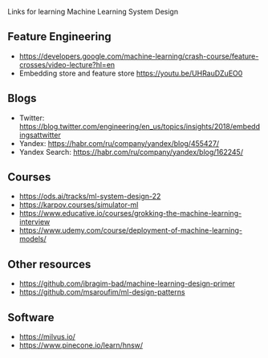 Links for learning Machine Learning System Design

## Feature Engineering
 - https://developers.google.com/machine-learning/crash-course/feature-crosses/video-lecture?hl=en
 - Embedding store and feature store https://youtu.be/UHRauDZuEO0

## Blogs
 - Twitter: https://blog.twitter.com/engineering/en_us/topics/insights/2018/embeddingsattwitter
 - Yandex: https://habr.com/ru/company/yandex/blog/455427/
 - Yandex Search: https://habr.com/ru/company/yandex/blog/162245/
 

## Courses
 - https://ods.ai/tracks/ml-system-design-22
 - https://karpov.courses/simulator-ml
 - https://www.educative.io/courses/grokking-the-machine-learning-interview
 - https://www.udemy.com/course/deployment-of-machine-learning-models/

## Other resources
 - https://github.com/ibragim-bad/machine-learning-design-primer
 - https://github.com/msaroufim/ml-design-patterns

## Software
 - https://milvus.io/
 - https://www.pinecone.io/learn/hnsw/
